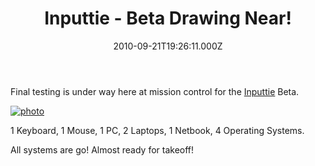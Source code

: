 ﻿---
coverImage: /images/fallback-post-header.png
date: "2010-09-21T19:26:11.000Z"
tags:
  - beta
  - desktop
  - flash
  - inputtie
  - linux
  - mac
  - photo
  - testing
  - windows
title: Inputtie - Beta Drawing Near!
oldUrl: /inputtie/inputtie-beta-drawing-near
---

Final testing is under way here at mission control for the [Inputtie](https://www.inputtie.com) Beta.

<!-- more -->

[![](https://www.mikecann.blog/wp-content/uploads/2010/09/photo1.jpg "photo")](https://www.mikecann.blog/wp-content/uploads/2010/09/photo1.jpg)

1 Keyboard, 1 Mouse, 1 PC, 2 Laptops, 1 Netbook, 4 Operating Systems.

All systems are go! Almost ready for takeoff!
